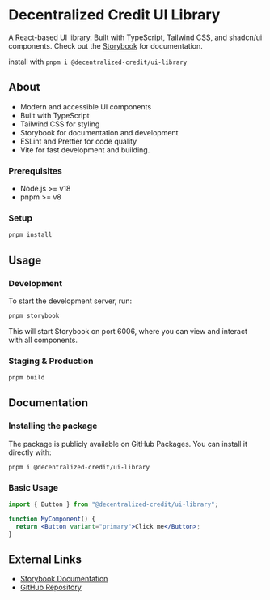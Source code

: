 # Decentralized Credit UI Library

A React-based UI library. Built with TypeScript, Tailwind CSS, and shadcn/ui components.
Check out the [Storybook](https://ui-library-41075982134.europe-west1.run.app/) for documentation.

install with `pnpm i @decentralized-credit/ui-library`

## About

- Modern and accessible UI components
- Built with TypeScript
- Tailwind CSS for styling
- Storybook for documentation and development
- ESLint and Prettier for code quality
- Vite for fast development and building.

### Prerequisites

- Node.js >= v18
- pnpm >= v8

### Setup

```bash
pnpm install
```

## Usage

### Development

To start the development server, run:

```bash
pnpm storybook
```

This will start Storybook on port 6006, where you can view and interact with all components.

### Staging & Production

```bash
pnpm build
```

## Documentation

### Installing the package

The package is publicly available on GitHub Packages. You can install it directly with:

```
pnpm i @decentralized-credit/ui-library
```

### Basic Usage

```jsx
import { Button } from "@decentralized-credit/ui-library";

function MyComponent() {
  return <Button variant="primary">Click me</Button>;
}
```

## External Links

- [Storybook Documentation](https://ui-library-41075982134.europe-west1.run.app/)
- [GitHub Repository](https://github.com/decentralized-credit/ui-library)
